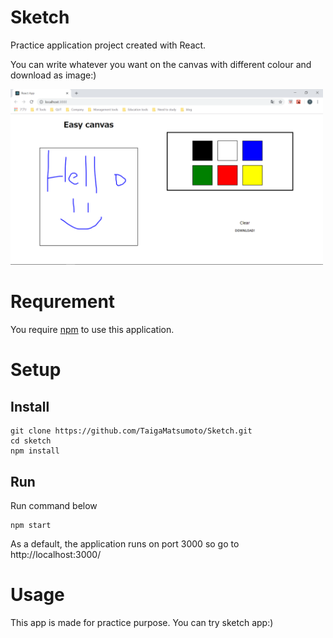 # Sketch

Practice application project created with React.

You can write whatever you want on the canvas with different colour and download as image:)

<img src="./readme_images/sketch_react_image_1.png" width="500px">

# Requrement

You require [npm](https://nodejs.org/en/) to use this application.

# Setup

## Install

```
git clone https://github.com/TaigaMatsumoto/Sketch.git
cd sketch
npm install
```

## Run

Run command below

```
npm start
```

As a default, the application runs on port 3000 so go to http://localhost:3000/

# Usage

This app is made for practice purpose. You can try sketch app:)
